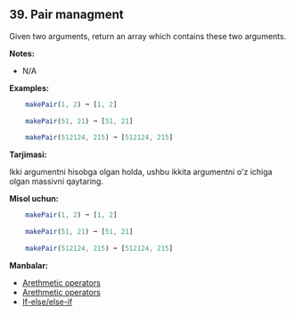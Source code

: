 ## 39. Pair managment

Given two arguments, return an array which contains these two arguments.

**Notes:**

- N/A
  
**Examples:**

```js
    makePair(1, 2) ➞ [1, 2]
    
    makePair(51, 21) ➞ [51, 21]
    
    makePair(512124, 215) ➞ [512124, 215]
```

**Tarjimasi:**

Ikki argumentni hisobga olgan holda, ushbu ikkita argumentni o'z ichiga olgan massivni qaytaring.

**Misol uchun:**

```js
    makePair(1, 2) ➞ [1, 2]
    
    makePair(51, 21) ➞ [51, 21]
    
    makePair(512124, 215) ➞ [512124, 215]
```

**Manbalar:**

- [Arethmetic operators](https://developer.mozilla.org/en-US/docs/web/javascript/reference/operators)
- [Arethmetic operators](https://www.w3schools.com/js/js_arithmetic.asp)
- [If-else/else-if](https://www.w3schools.com/js/js_if_else.asp)